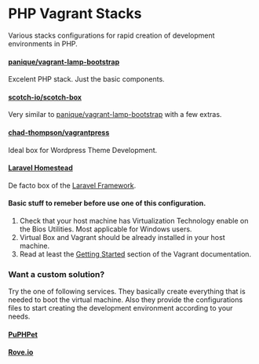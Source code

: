 # PHP Vagrant Stacks
Various stacks configurations for rapid creation of development environments in PHP.
#### [panique/vagrant-lamp-bootstrap](https://github.com/panique/vagrant-lamp-bootstrap)
Excelent PHP stack. Just the basic components. 
#### [scotch-io/scotch-box](https://github.com/scotch-io/scotch-box)
Very similar to [panique/vagrant-lamp-bootstrap](https://github.com/panique/vagrant-lamp-bootstrap) with a few extras.
#### [chad-thompson/vagrantpress](https://github.com/chad-thompson/vagrantpress)
Ideal box for Wordpress Theme Development.
#### [Laravel Homestead](http://laravel.com/docs/4.2/homestead)
De facto box of the [Laravel Framework](http://laravel.com/).

#### Basic stuff to remeber before use one of this configuration. 
1. Check that your host machine has Virtualization Technology enable on the Bios Utilities. Most applicable for Windows users. 
2. Virtual Box and Vagrant should be already installed in your host machine.
4. Read at least the [Getting Started](https://docs.vagrantup.com/v2/getting-started/) section of the Vagrant documentation.

### Want a custom solution?
Try the one of following services. They basically create everything that is needed to boot the virtual machine. Also they provide the configurations files to start creating the development environment according to your needs. 
#### [PuPHPet](https://puphpet.com/)
#### [Rove.io](http://rove.io/)

